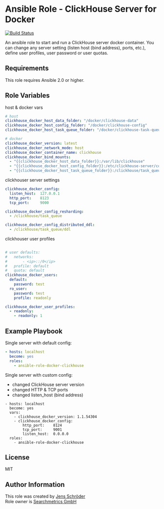 # Ansible Role - ClickHouse Server for Docker
[![Build Status](https://api.travis-ci.org/searchmetrics/ansible-role-docker-clickhouse.svg?branch=master)](https://travis-ci.org/searchmetrics/ansible-role-docker-clickhouse)

An ansible role to start and run a ClickHouse server docker container. 
You can change any server setting (listen host (bind address), ports, etc.),
define user profiles, user password or user quotas.

## Requirements
This role requires Ansible 2.0 or higher.

## Role Variables

host & docker vars
```yml
# host
clickhouse_docker_host_data_folder: "/docker/clickhouse-data"
clickhouse_docker_host_config_folder: "/docker/clickhouse-config"
clickhouse_docker_host_task_queue_folder: "/docker/clickhouse-task-queue"

# docker
clickhouse_docker_version: latest
clickhouse_docker_network_mode: host
clickhouse_docker_container_name: clickhouse
clickhouse_docker_bind_mounts:
  - "{{clickhouse_docker_host_data_folder}}:/var/lib/clickhouse"
  - "{{clickhouse_docker_host_config_folder}}:/etc/clickhouse-server/conf.d"
  - "{{clickhouse_docker_host_task_queue_folder}}:/clickhouse/task_queue"
```

clickhouser server settings
```yml
clickhouse_docker_config:
  listen_host:  127.0.0.1
  http_port:    8123
  tcp_port:     9000

clickhouse_docker_config_resharding:
  - /clickhouse/task_queue

clickhouse_docker_config_distributed_ddl:
  - /clickhouse/task_queue/ddl
```  
  
clickhouser user profiles  
```yml
  
# user defaults:
#   networks: 
#       - <ip>::/0</ip>
#   profile: default
#   quota: default
clickhouse_docker_users:
  default:
    password: test
  ro_user:
    password: test
    profile: readonly  

clickhouse_docker_user_profiles:
  - readonly:
    - readonly: 1  
```

## Example Playbook
Single server with default config:
```yml
- hosts: localhost
  become: yes
  roles:
    - ansible-role-docker-clickhouse
```

Single server with custom config:
- changed ClickHouse server version
- changed HTTP & TCP ports
- changed listen_host (bind address)
```
- hosts: localhost
  become: yes
  vars:
    - clickhouse_docker_version: 1.1.54304
    - clickhouse_docker_config:
        http_port:    8124
        tcp_port:     9001
        listen_host:  0.0.0.0
  roles:
    - ansible-role-docker-clickhouse
```

##  License

MIT

##  Author Information

This role was created by [Jens Schröder](https://github.com/jens-schroeder-sm)\
Role owner is [Searchmetrics GmbH](https://www.searchmetrics.com)